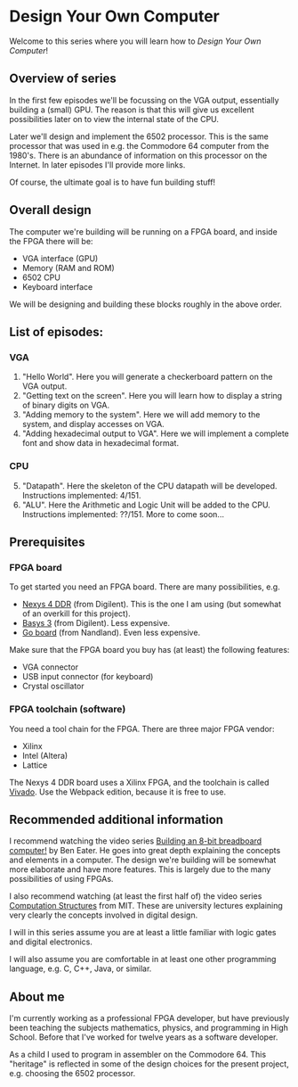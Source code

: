 # Design Your Own Computer #

Welcome to this series where you will learn how to *Design Your Own Computer*!

## Overview of series ##

In the first few episodes we'll be focussing on the VGA output, essentially
building a (small) GPU. The reason is that this will give us excellent 
possibilities later on to view the internal state of the CPU.

Later we'll design and implement the 6502 processor. This is the same processor
that was used in e.g. the Commodore 64 computer from the 1980's. There is
an abundance of information on this processor on the Internet. In later episodes
I'll provide more links.

Of course, the ultimate goal is to have fun building stuff!

## Overall design ##

The computer we're building will be running on a FPGA board, and inside the FPGA there will be:
* VGA interface (GPU)
* Memory (RAM and ROM)
* 6502 CPU
* Keyboard interface

We will be designing and building these blocks roughly in the above order.

## List of episodes: ##
### VGA ###
1. "Hello World". Here you will generate a checkerboard pattern on the VGA output.
2. "Getting text on the screen". Here you will learn how to display a string of binary digits on VGA.
3. "Adding memory to the system". Here we will add memory to the system, and display accesses on VGA.
4. "Adding hexadecimal output to VGA". Here we will implement a complete font and show data in hexadecimal format.
### CPU ###
5. "Datapath". Here the skeleton of the CPU datapath will be developed. Instructions implemented:  4/151.
6. "ALU". Here the Arithmetic and Logic Unit will be added to the CPU. Instructions implemented: ??/151.
More to come soon...

## Prerequisites ##

### FPGA board ###

To get started you need an FPGA board. There are many possibilities, e.g.
* [Nexys 4 DDR](https://reference.digilentinc.com/reference/programmable-logic/nexys-4-ddr/start)
(from Digilent). This is the one I am using (but somewhat of an overkill for this project).
* [Basys 3](https://reference.digilentinc.com/reference/programmable-logic/basys-3/start)
(from Digilent). Less expensive.
* [Go board](https://www.nandland.com/goboard/introduction.html)
(from Nandland). Even less expensive.

Make sure that the FPGA board you buy has (at least) the following features:
* VGA connector
* USB input connector (for keyboard)
* Crystal oscillator

### FPGA toolchain (software) ###

You need a tool chain for the FPGA. There are three major FPGA vendor:
* Xilinx
* Intel (Altera)
* Lattice

The Nexys 4 DDR board uses a Xilinx FPGA, and the toolchain is called
[Vivado](https://www.xilinx.com/support/download.html).
Use the Webpack edition, because it is free to use.

## Recommended additional information ##

I recommend watching the video series 
[Building an 8-bit breadboard computer!](https://www.youtube.com/playlist?list=PLowKtXNTBypGqImE405J2565dvjafglHU)
by Ben Eater. He goes into great depth explaining the concepts and elements in
a computer. The design we're building will be somewhat more elaborate and have
more features. This is largely due to the many possibilities of using FPGAs.

I also recommend watching (at least the first half of) the video series
[Computation Structures](https://www.youtube.com/playlist?list=PLqAMlAbd8sIuiuk_yJeqCWWxe7jxWgswj)
from MIT. These are university lectures explaining very clearly the concepts involved in digital design.

I will in this series assume you are at least a little familiar with logic
gates and digital electronics.

I will also assume you are comfortable in at least one other programming
language, e.g. C, C++, Java, or similar.

## About me ##

I'm currently working as a professional FPGA developer, but have previously
been teaching the subjects mathematics, physics, and programming in High School.
Before that I've worked for twelve years as a software developer.

As a child I used to program in assembler on the Commodore 64. This "heritage"
is reflected in some of the design choices for the present project, e.g.
choosing the 6502 processor.

